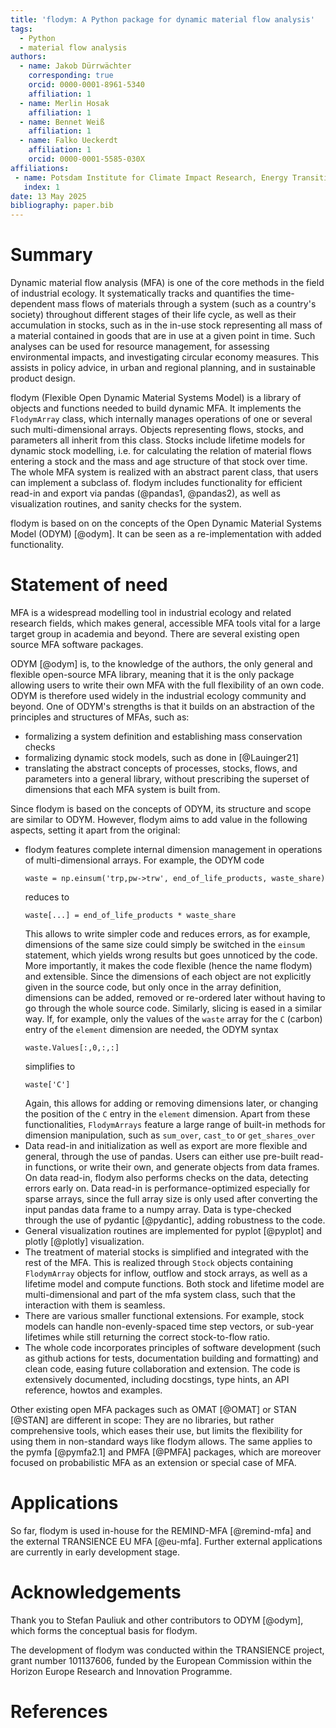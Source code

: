 ```yaml
---
title: 'flodym: A Python package for dynamic material flow analysis'
tags:
  - Python
  - material flow analysis
authors:
  - name: Jakob Dürrwächter
    corresponding: true
    orcid: 0000-0001-8961-5340
    affiliation: 1
  - name: Merlin Hosak
    affiliation: 1
  - name: Bennet Weiß
    affiliation: 1
  - name: Falko Ueckerdt
    affiliation: 1
    orcid: 0000-0001-5585-030X
affiliations:
 - name: Potsdam Institute for Climate Impact Research, Energy Transition Lab, Potsdam, Germany
   index: 1
date: 13 May 2025
bibliography: paper.bib
---
```


# Summary

Dynamic material flow analysis (MFA) is one of the core methods in the field of industrial ecology. It systematically tracks and quantifies the time-dependent mass flows of materials through a system (such as a country's society) throughout different stages of their life cycle, as well as their accumulation in stocks, such as in the in-use stock representing all mass of a material contained in goods that are in use at a given point in time. Such analyses can be used for resource management, for assessing environmental impacts, and investigating circular economy measures. This assists in policy advice, in urban and regional planning, and in sustainable product design.

flodym (Flexible Open Dynamic Material Systems Model) is a library of objects and functions needed to build dynamic MFA.
It implements the `FlodymArray` class, which internally manages operations of one or several such multi-dimensional arrays. Objects representing flows, stocks, and parameters all inherit from this class. Stocks include lifetime models for dynamic stock modelling, i.e. for calculating the relation of material flows entering a stock and the mass and age structure of that stock over time. The whole MFA system is realized with an abstract parent class, that users can implement a subclass of. flodym includes functionality for efficient read-in and export via pandas (@pandas1, @pandas2), as well as visualization routines, and sanity checks for the system.

flodym is based on on the concepts of the Open Dynamic Material Systems Model (ODYM) [@odym]. It can be seen as a re-implementation with added functionality.

# Statement of need

MFA is a widespread modelling tool in industrial ecology and related research fields, which makes general, accessible MFA tools vital for a large target group in academia and beyond. There are several existing open source MFA software packages.

ODYM [@odym] is, to the knowledge of the authors, the only general and flexible open-source MFA library, meaning that it is the only package allowing users to write their own MFA with the full flexibility of an own code. ODYM is therefore used widely in the industrial ecology community and beyond. One of ODYM's strengths is that it builds on an abstraction of the principles and structures of MFAs, such as:

- formalizing a system definition and establishing mass conservation checks
- formalizing dynamic stock models, such as done in [@Lauinger21]
- translating the abstract concepts of processes, stocks, flows, and parameters into a general library, without prescribing the superset of dimensions that each MFA system is built from.

Since flodym is based on the concepts of ODYM, its structure and scope are similar to ODYM. However, flodym aims to add value in the following aspects, setting it apart from the original:

- flodym features complete internal dimension management in operations of multi-dimensional arrays. For example, the ODYM code
  ```
  waste = np.einsum('trp,pw->trw', end_of_life_products, waste_share)
  ```
  reduces to
  ```
  waste[...] = end_of_life_products * waste_share
  ```
  This allows to write simpler code and reduces errors, as for example, dimensions of the same size could simply be switched in the `einsum` statement, which yields wrong results but goes unnoticed by the code. More importantly, it makes the code flexible (hence the name flodym) and extensible. Since the dimensions of each object are not explicitly given in the source code, but only once in the array definition, dimensions can be added, removed or re-ordered later without having to go through the whole source code. Similarly, slicing is eased in a similar way. If, for example, only the values of the `waste` array for the `C` (carbon) entry of the `element` dimension are needed, the ODYM syntax
  ```
  waste.Values[:,0,:,:]
  ```
  simplifies to
  ```
  waste['C']
  ```
  Again, this allows for adding or removing dimensions later, or changing the position of the `C` entry in the `element` dimension.
  Apart from these functionalities, `FlodymArrays` feature a large range of built-in methods for dimension manipulation, such as `sum_over`, `cast_to` or `get_shares_over`
- Data read-in and initialization as well as export are more flexible and general, through the use of pandas. Users can either use pre-built read-in functions, or write their own, and generate objects from data frames. On data read-in, flodym also performs checks on the data, detecting errors early on. Data read-in is performance-optimized especially for sparse arrays, since the full array size is only used after converting the input pandas data frame to a numpy array. Data is type-checked through the use of pydantic [@pydantic], adding robustness to the code.
- General visualization routines are implemented for pyplot [@pyplot] and plotly [@plotly] visualization.
- The treatment of material stocks is simplified and integrated with the rest of the MFA. This is realized through `Stock` objects containing `FlodymArray` objects for inflow, outflow and stock arrays, as well as a lifetime model and compute functions. Both stock and lifetime model are multi-dimensional and part of the mfa system class, such that the interaction with them is seamless.
- There are various smaller functional extensions. For example, stock models can handle non-evenly-spaced time step vectors, or sub-year lifetimes while still returning the correct stock-to-flow ratio.
- The whole code incorporates principles of software development (such as github actions for tests, documentation building and formatting) and clean code, easing future collaboration and extension. The code is extensively documented, including docstings, type hints, an API reference, howtos and examples.

Other existing open MFA packages such as OMAT [@OMAT] or STAN [@STAN] are different in scope: They are no libraries, but rather comprehensive tools, which eases their use, but limits the flexibility for using them in non-standard ways like flodym allows. The same applies to the pymfa [@pymfa2.1] and PMFA [@PMFA] packages, which are moreover focused on probabilistic MFA as an extension or special case of MFA.

# Applications

So far, flodym is used in-house for the REMIND-MFA [@remind-mfa] and the external TRANSIENCE EU MFA [@eu-mfa].
Further external applications are currently in early development stage.

# Acknowledgements

Thank you to Stefan Pauliuk and other contributors to ODYM [@odym], which forms the conceptual basis for flodym.

The development of flodym was conducted within the TRANSIENCE project, grant number 101137606, funded by the European Commission within the Horizon Europe Research and Innovation Programme.




# References
